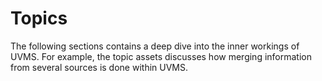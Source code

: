 # Topics

The following sections contains a deep dive into the inner workings of UVMS.
For example, the topic assets discusses how merging information from several
sources is done within UVMS.
